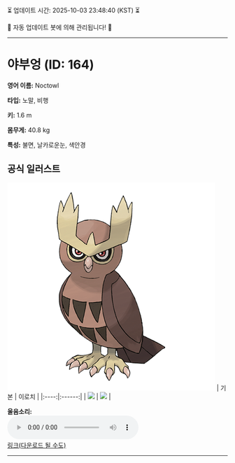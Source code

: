 
⏳ 업데이트 시간: 2025-10-03 23:48:40 (KST) ⏳

🤖 자동 업데이트 봇에 의해 관리됩니다! 🤖

---

# 야부엉 (ID: 164)
**영어 이름:** Noctowl

**타입:** 노말, 비행

**키:** 1.6 m

**몸무게:** 40.8 kg

**특성:** 불면, 날카로운눈, 색안경

## 공식 일러스트
![](https://raw.githubusercontent.com/PokeAPI/sprites/master/sprites/pokemon/other/official-artwork/164.png)
| 기본 | 이로치 |
|:----:|:------:|
| <img src="http://play.pokemonshowdown.com/sprites/ani/noctowl.gif" width="200"> | <img src="http://play.pokemonshowdown.com/sprites/ani-shiny/noctowl.gif" width="200"> |

**울음소리:**<br><audio controls src="https://raw.githubusercontent.com/PokeAPI/cries/main/cries/pokemon/latest/164.ogg"></audio><br> [링크(다운로드 될 수도)](https://raw.githubusercontent.com/PokeAPI/cries/main/cries/pokemon/latest/164.ogg)


---
